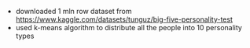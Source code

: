 
- downloaded 1 mln row dataset from https://www.kaggle.com/datasets/tunguz/big-five-personality-test
- used k-means algorithm to distribute all the people into 10 personality types
